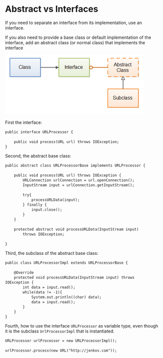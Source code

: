 # Abstract vs Interfaces

If you need to separate an interface from its implementation, use an interface.&#x20;

If you also need to provide a base class or default implementation of the interface, add an abstract class (or normal class) that implements the interface

![The blue class knows only the interface. The abstract class implements the interface, and the subclass inherits from the abstract class.](<../.gitbook/assets/image (2).png>)



First the interface:

```
public interface URLProcessor {

    public void process(URL url) throws IOException;
}
```

Second, the abstract base class:

```
public abstract class URLProcessorBase implements URLProcessor {

    public void process(URL url) throws IOException {
        URLConnection urlConnection = url.openConnection();
        InputStream input = urlConnection.getInputStream();

        try{
            processURLData(input);
        } finally {
            input.close();
        }
    }

    protected abstract void processURLData(InputStream input)
        throws IOException;

}
```

Third, the subclass of the abstract base class:

```
public class URLProcessorImpl extends URLProcessorBase {

    @Override
    protected void processURLData(InputStream input) throws IOException {
        int data = input.read();
        while(data != -1){
            System.out.println((char) data);
            data = input.read();
        }
    }
}
```

Fourth, how to use the interface `URLProcessor` as variable type, even though it is the subclass `UrlProcessorImpl` that is instantiated.

```
URLProcessor urlProcessor = new URLProcessorImpl();

urlProcessor.process(new URL("http://jenkov.com"));
```
